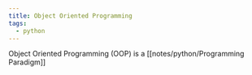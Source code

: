 ```yaml
---
title: Object Oriented Programming
tags:
  - python
---
```

Object Oriented Programming (OOP) is a [[notes/python/Programming Paradigm]]